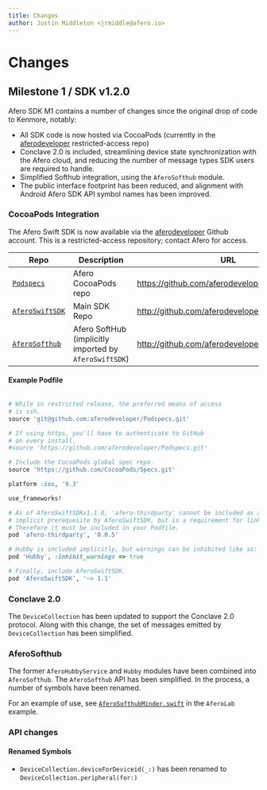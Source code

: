 ```yaml
---
title: Changes
author: Justin Middleton <jrmiddle@afero.io>
---
```


# Changes

## Milestone 1 / SDK v1.2.0

Afero SDK M1 contains a number of changes since the original drop of code to Kenmore, notably:

* All SDK code is now hosted via CocoaPods (currently in the [aferodeveloper] restricted-access repo)
* Conclave 2.0 is included, streamlining device state synchronization with the Afero cloud,
and reducing the number of message types SDK users are required to handle.
* Simplified Softhub integration, using the `AferoSofthub` module.
* The public interface footprint has been reduced, and alignment with
Android Afero SDK API symbol names has been improved.

### CocoaPods Integration

The Afero Swift SDK is now available via the [aferodeveloper] Github account.
This is a restricted-access repository; contact Afero for access.

| Repo | Description | URL |
| - | - | - |
| [`Podspecs`][repo-podspecs-main] | Afero CocoaPods repo | https://github.com/aferodeveloper/Podspecs |
| [`AferoSwiftSDK`][repo-sdk] | Main SDK Repo | http://github.com/aferodeveloper/AferoSwiftSDK |
| [`AferoSofthub`][repo-softhub] | Afero SoftHub (implicitly imported by `AferoSwiftSDK`) | http://github.com/aferodeveloper/AferoSwiftSDK |

[aferodeveloper]:  https://github.com/aferodeveloper
[repo-podspecs-main]: https://github.com/aferodeveloper/Podspecs
[repo-sdk]: http://github.com/aferodeveloper/AferoSwiftSDK
[repo-softhub]: http://github.com/aferodeveloper/AferoSwiftSDK

#### Example Podfile

```ruby

# While in restricted release, the preferred means of access
# is ssh.
source 'git@github.com:aferodeveloper/Podspecs.git'

# If using https, you'll have to authenticate to GitHub
# on every install.
#source 'https://github.com/aferodeveloper/Podspecs.git'

# Include the CocoaPods global spec repo.
source 'https://github.com/CocoaPods/Specs.git'

platform :ios, '9.3'

use_frameworks!

# As of AferoSwiftSDKv1.1.0, 'afero-thirdparty' cannot be included as an
# implicit prerequesite by AferoSwiftSDK, but is a requirement for linking.
# Therefore it must be included in your Podfile.
pod 'afero-thirdparty', '0.0.5'

# Hubby is included implicitly, but warnings can be inhibited like so:
pod 'Hubby', :inhibit_warnings => true

# Finally, include AferoSwiftSDK.
pod 'AferoSwiftSDK', '~> 1.1'

```

### Conclave 2.0

The `DeviceCollection` has been updated to support the Conclave 2.0 protocol. Along
with this change, the set of messages emitted by `DeviceCollection` has been simplified.

### AferoSofthub

The former `AferoHubbyService` and `Hubby` modules have been combined into `AferoSofthub`.
The `AferoSofthub` API has been simplified. In the process, a number of symbols have
been renamed.

For an example of use, see [`AferoSofthubMinder.swift`][afero-softhub-minder] in the `AferoLab` example.

[afero-softhub-minder]: https://github.com/KibanLabsInc/AferoSwiftSDK/blob/master/Examples/AferoLab/AferoLab/SofthubMinder.swift

### API changes

#### Renamed Symbols

* `DeviceCollection.deviceForDeviceid(_:)` has been renamed to `DeviceCollection.peripheral(for:)`
